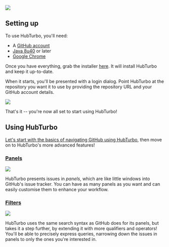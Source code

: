 ![](/images/getting-started/1.png?raw=true)

Setting up
---
To use HubTurbo, you'll need:

- A [GitHub account](https://github.com/login)
- [Java 8u40](http://www.oracle.com/technetwork/java/javase/downloads/index.html) or later
- [Google Chrome](http://www.google.com/chrome/)

Once you have everything, grab the installer [here](https://github.com/HubTurbo/AutoUpdater/releases/download/V0.9.0/HubTurbo.jar). It will install HubTurbo and keep it up-to-date.

When it starts, you'll be presented with a login dialog. Point HubTurbo at the repository you want it to use by providing the repository URL and your GitHub account details.

![](/images/getting-started/2.png?raw=true)

That's it -- you're now all set to start using HubTurbo!

Using HubTurbo
---
[Let's start with the basics of navigating GitHub using HubTurbo](https://github.com/HubTurbo/HubTurbo/wiki/UI-Basics), then move on to HubTurbo's more advanced features!

### [Panels](https://github.com/HubTurbo/HubTurbo/wiki/Working-with-Panels)

![](/images/getting-started/3.png?raw=true)

HubTurbo presents issues in *panels*, which are like little windows into GitHub's issue tracker. You can have as many panels as you want and can easily customise them to enhance your workflow.

### [Filters](https://github.com/HubTurbo/HubTurbo/wiki/Filtering-Issues)

![](/images/getting-started/4.png?raw=true)

HubTurbo uses the same search syntax as GitHub does for its panels, but takes it a step further, by extending it with more qualifiers and operators! You'll be able to precisely express queries, narrowing down the issues in panels to only the ones you're interested in.